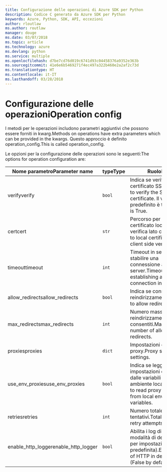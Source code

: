 ```yaml
---
title: Configurazione delle operazioni di Azure SDK per Python
description: Codice C generato da Azure SDK per Python
keywords: Azure, Python, SDK, API, eccezioni
author: rloutlaw
ms.author: routlaw
manager: douge
ms.date: 03/07/2018
ms.topic: article
ms.technology: azure
ms.devlang: python
ms.service: multiple
ms.openlocfilehash: d7be7cd76d019c6741d93c04458376a9352e363b
ms.sourcegitcommit: 41e6e6b5469271f4ec497a322b460e2a2af2c73d
ms.translationtype: HT
ms.contentlocale: it-IT
ms.lasthandoff: 03/28/2018
---
```

# <a name="operation-config"></a><span data-ttu-id="b1685-104">Configurazione delle operazioni</span><span class="sxs-lookup"><span data-stu-id="b1685-104">Operation config</span></span> 

<span data-ttu-id="b1685-105">I metodi per le operazioni includono parametri aggiuntivi che possono essere forniti in kwarg.</span><span class="sxs-lookup"><span data-stu-id="b1685-105">Methods on operations have extra parameters which can be provided in the kwargs.</span></span> <span data-ttu-id="b1685-106">Questo approccio è definito operation_config.</span><span class="sxs-lookup"><span data-stu-id="b1685-106">This is called operation_config.</span></span>

<span data-ttu-id="b1685-107">Le opzioni per la configurazione delle operazioni sono le seguenti:</span><span class="sxs-lookup"><span data-stu-id="b1685-107">The options for operation configuration are:</span></span>

|<span data-ttu-id="b1685-108">Nome parametro</span><span class="sxs-lookup"><span data-stu-id="b1685-108">Parameter name</span></span>|<span data-ttu-id="b1685-109">type</span><span class="sxs-lookup"><span data-stu-id="b1685-109">Type</span></span>|<span data-ttu-id="b1685-110">Ruolo</span><span class="sxs-lookup"><span data-stu-id="b1685-110">Role</span></span>|
|----------------------|------|---------------|
| <span data-ttu-id="b1685-111">verify</span><span class="sxs-lookup"><span data-stu-id="b1685-111">verify</span></span> |`bool`|<span data-ttu-id="b1685-112">Indica se verificare il certificato SSL.</span><span class="sxs-lookup"><span data-stu-id="b1685-112">Whether to verify the SSL certificate.</span></span> <span data-ttu-id="b1685-113">Il valore predefinito è true.</span><span class="sxs-lookup"><span data-stu-id="b1685-113">Default is True.</span></span>|
|  <span data-ttu-id="b1685-114">cert</span><span class="sxs-lookup"><span data-stu-id="b1685-114">cert</span></span> |`str`| <span data-ttu-id="b1685-115">Percorso per il certificato locale per la verifica lato client.</span><span class="sxs-lookup"><span data-stu-id="b1685-115">Path to local certificate for client side verification.</span></span>|
|  <span data-ttu-id="b1685-116">timeout</span><span class="sxs-lookup"><span data-stu-id="b1685-116">timeout</span></span> |`int`| <span data-ttu-id="b1685-117">Timeout in secondi per stabilire una connessione al server.</span><span class="sxs-lookup"><span data-stu-id="b1685-117">Timeout for establishing a server connection in seconds.</span></span>|
|  <span data-ttu-id="b1685-118">allow_redirects</span><span class="sxs-lookup"><span data-stu-id="b1685-118">allow_redirects</span></span> |`bool` | <span data-ttu-id="b1685-119">Indica se consentire i reindirizzamenti.</span><span class="sxs-lookup"><span data-stu-id="b1685-119">Whether to allow redirects.</span></span>|
|  <span data-ttu-id="b1685-120">max_redirects</span><span class="sxs-lookup"><span data-stu-id="b1685-120">max_redirects</span></span>  |`int`| <span data-ttu-id="b1685-121">Numero massimo di reindirizzamenti consentiti.</span><span class="sxs-lookup"><span data-stu-id="b1685-121">Maimum number of allowed redirects.</span></span>|
|  <span data-ttu-id="b1685-122">proxies</span><span class="sxs-lookup"><span data-stu-id="b1685-122">proxies</span></span>  |`dict` |<span data-ttu-id="b1685-123">Impostazioni del server proxy.</span><span class="sxs-lookup"><span data-stu-id="b1685-123">Proxy server settings.</span></span>|
|  <span data-ttu-id="b1685-124">use_env_proxies</span><span class="sxs-lookup"><span data-stu-id="b1685-124">use_env_proxies</span></span> |`bool` |<span data-ttu-id="b1685-125">Indica se leggere le impostazioni del proxy dalle variabili di ambiente locali.</span><span class="sxs-lookup"><span data-stu-id="b1685-125">Whether to read proxy settings from local environment variables.</span></span>|
|  <span data-ttu-id="b1685-126">retries</span><span class="sxs-lookup"><span data-stu-id="b1685-126">retries</span></span>  |`int` | <span data-ttu-id="b1685-127">Numero totale di tentativi.</span><span class="sxs-lookup"><span data-stu-id="b1685-127">Total number of retry attempts.</span></span>|
|  <span data-ttu-id="b1685-128">enable_http_logger</span><span class="sxs-lookup"><span data-stu-id="b1685-128">enable_http_logger</span></span> | `bool`| <span data-ttu-id="b1685-129">Abilita i log di HTTP in modalità di debug (False per impostazione predefinita).</span><span class="sxs-lookup"><span data-stu-id="b1685-129">Enable logs of HTTP in debug mode (False by default).</span></span>|
